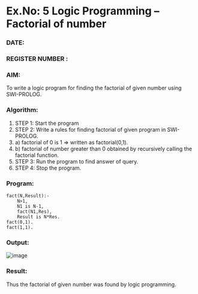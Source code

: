 # Ex.No: 5   Logic Programming – Factorial of number   
### DATE:                                                                            
### REGISTER NUMBER : 
### AIM: 
To  write  a logic program for finding the factorial of given number using SWI-PROLOG. 
### Algorithm:
1. STEP 1: Start the program
2. STEP 2:  Write a rules for finding factorial of given program in SWI-PROLOG.
3.   a)	factorial of 0 is 1 => written as factorial(0,1).
4.   b)	factorial of number greater than 0 obtained by recursively calling the factorial    function.
5. STEP 3: Run the program  to find answer of  query.
6. STEP 4: Stop the program.

### Program:
```
fact(N,Result):-
    N>1,
    N1 is N-1,
	fact(N1,Res),
	Result is N*Res.
fact(0,1).
fact(1,1).
```
### Output:
![image](https://github.com/user-attachments/assets/4eb6d8bb-d423-4238-81e6-2b1f5e8ef6ff)


### Result:
Thus the factorial of given number was found by logic programming. 

